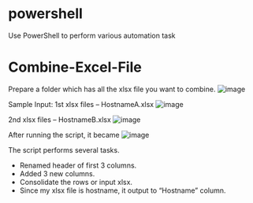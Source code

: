 # powershell
Use PowerShell to perform various automation task

# Combine-Excel-File
Prepare a folder which has all the xlsx file you want to combine. 
![image](https://github.com/engkeen-source/powershell/assets/71132168/c8bc9852-2b1d-4972-8d21-b1c5aecc7725)

Sample Input:
1st xlsx files – HostnameA.xlsx
![image](https://github.com/engkeen-source/powershell/assets/71132168/4d2c3730-bf6f-4d34-a6e5-abf49215b793)

2nd xlsx files – HostnameB.xlsx
![image](https://github.com/engkeen-source/powershell/assets/71132168/8f16c9ac-ff85-4a36-823f-9dfade4099b3)

After running the script, it became
![image](https://github.com/engkeen-source/powershell/assets/71132168/cb28fe6d-3253-492d-b42d-ce28fe14d89b)

The script performs several tasks.
-	Renamed header of first 3 columns.
-	Added 3 new columns. 
-	Consolidate the rows or input xlsx.
-	Since my xlsx file is hostname, it output to “Hostname” column.
